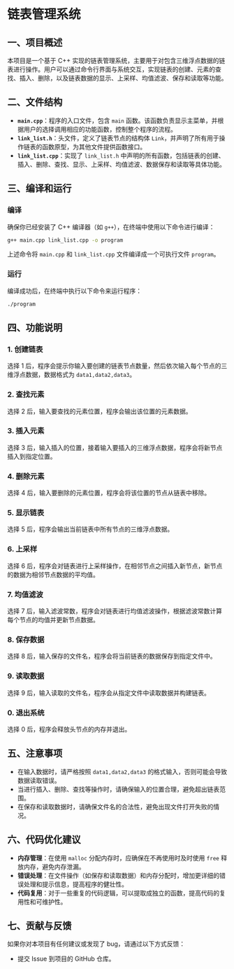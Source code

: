 # 链表管理系统

## 一、项目概述
本项目是一个基于 C++ 实现的链表管理系统，主要用于对包含三维浮点数据的链表进行操作。用户可以通过命令行界面与系统交互，实现链表的创建、元素的查找、插入、删除，以及链表数据的显示、上采样、均值滤波、保存和读取等功能。

## 二、文件结构
- **`main.cpp`**：程序的入口文件，包含 `main` 函数。该函数负责显示主菜单，并根据用户的选择调用相应的功能函数，控制整个程序的流程。
- **`link_list.h`**：头文件，定义了链表节点的结构体 `Link`，并声明了所有用于操作链表的函数原型，为其他文件提供函数接口。
- **`link_list.cpp`**：实现了 `link_list.h` 中声明的所有函数，包括链表的创建、插入、删除、查找、显示、上采样、均值滤波、数据保存和读取等具体功能。

## 三、编译和运行

### 编译
确保你已经安装了 C++ 编译器（如 `g++`），在终端中使用以下命令进行编译：
```sh
g++ main.cpp link_list.cpp -o program
```
上述命令将 `main.cpp` 和 `link_list.cpp` 文件编译成一个可执行文件 `program`。

### 运行
编译成功后，在终端中执行以下命令来运行程序：
```sh
./program
```

## 四、功能说明

### 1. 创建链表
选择 1 后，程序会提示你输入要创建的链表节点数量，然后依次输入每个节点的三维浮点数据，数据格式为 `data1,data2,data3`。

### 2. 查找元素
选择 2 后，输入要查找的元素位置，程序会输出该位置的元素数据。

### 3. 插入元素
选择 3 后，输入插入的位置，接着输入要插入的三维浮点数据，程序会将新节点插入到指定位置。

### 4. 删除元素
选择 4 后，输入要删除的元素位置，程序会将该位置的节点从链表中移除。

### 5. 显示链表
选择 5 后，程序会输出当前链表中所有节点的三维浮点数据。

### 6. 上采样
选择 6 后，程序会对链表进行上采样操作，在相邻节点之间插入新节点，新节点的数据为相邻节点数据的平均值。

### 7. 均值滤波
选择 7 后，输入滤波常数，程序会对链表进行均值滤波操作，根据滤波常数计算每个节点的均值并更新节点数据。

### 8. 保存数据
选择 8 后，输入保存的文件名，程序会将当前链表的数据保存到指定文件中。

### 9. 读取数据
选择 9 后，输入读取的文件名，程序会从指定文件中读取数据并构建链表。

### 0. 退出系统
选择 0 后，程序会释放头节点的内存并退出。

## 五、注意事项
- 在输入数据时，请严格按照 `data1,data2,data3` 的格式输入，否则可能会导致数据读取错误。
- 当进行插入、删除、查找等操作时，请确保输入的位置合理，避免超出链表范围。
- 在保存和读取数据时，请确保文件名的合法性，避免出现文件打开失败的情况。

## 六、代码优化建议
- **内存管理**：在使用 `malloc` 分配内存时，应确保在不再使用时及时使用 `free` 释放内存，避免内存泄漏。
- **错误处理**：在文件操作（如保存和读取数据）和内存分配时，增加更详细的错误处理和提示信息，提高程序的健壮性。
- **代码复用**：对于一些重复的代码逻辑，可以提取成独立的函数，提高代码的复用性和可维护性。

## 七、贡献与反馈
如果你对本项目有任何建议或发现了 bug，请通过以下方式反馈：
- 提交 Issue 到项目的 GitHub 仓库。